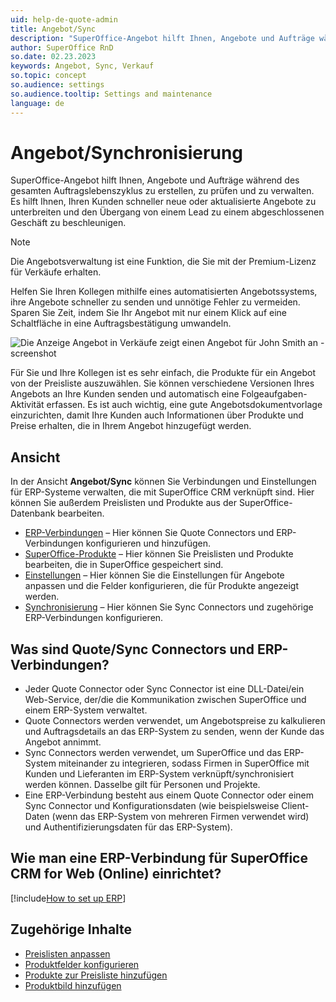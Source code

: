 ```yaml
---
uid: help-de-quote-admin
title: Angebot/Sync
description: "SuperOffice-Angebot hilft Ihnen, Angebote und Aufträge während des gesamten Auftragslebenszyklus zu erstellen, zu prüfen und zu verwalten."
author: SuperOffice RnD
so.date: 02.23.2023
keywords: Angebot, Sync, Verkauf
so.topic: concept
so.audience: settings
so.audience.tooltip: Settings and maintenance
language: de
---
```


# Angebot/Synchronisierung

SuperOffice-Angebot hilft Ihnen, Angebote und Aufträge während des gesamten Auftragslebenszyklus zu erstellen, zu prüfen und zu verwalten. Es hilft Ihnen, Ihren Kunden schneller neue oder aktualisierte Angebote zu unterbreiten und den Übergang von einem Lead zu einem abgeschlossenen Geschäft zu beschleunigen.

> [!NOTE]
> Die Angebotsverwaltung ist eine Funktion, die Sie mit der Premium-Lizenz für Verkäufe erhalten.

Helfen Sie Ihren Kollegen mithilfe eines automatisierten Angebotssystems, ihre Angebote schneller zu senden und unnötige Fehler zu vermeiden. Sparen Sie Zeit, indem Sie Ihr Angebot mit nur einem Klick auf eine Schaltfläche in eine Auftragsbestätigung umwandeln.

![Die Anzeige Angebot in Verkäufe zeigt einen Angebot für John Smith an -screenshot][img1]

Für Sie und Ihre Kollegen ist es sehr einfach, die Produkte für ein Angebot von der Preisliste auszuwählen. Sie können verschiedene Versionen Ihres Angebots an Ihre Kunden senden und automatisch eine Folgeaufgaben-Aktivität erfassen. Es ist auch wichtig, eine gute Angebotsdokumentvorlage einzurichten, damit Ihre Kunden auch Informationen über Produkte und Preise erhalten, die in Ihrem Angebot hinzugefügt werden.

## Ansicht

In der Ansicht **Angebot/Sync** können Sie Verbindungen und Einstellungen für ERP-Systeme verwalten, die mit SuperOffice CRM verknüpft sind. Hier können Sie außerdem Preislisten und Produkte aus der SuperOffice-Datenbank bearbeiten.

* [ERP-Verbindungen][1] – Hier können Sie Quote Connectors und ERP-Verbindungen konfigurieren und hinzufügen.
* [SuperOffice-Produkte][2] – Hier können Sie Preislisten und Produkte bearbeiten, die in SuperOffice gespeichert sind.
* [Einstellungen][3] – Hier können Sie die Einstellungen für Angebote anpassen und die Felder konfigurieren, die für Produkte angezeigt werden.
* [Synchronisierung][4] – Hier können Sie Sync Connectors und zugehörige ERP-Verbindungen konfigurieren.

## Was sind Quote/Sync Connectors und ERP-Verbindungen?

* Jeder Quote Connector oder Sync Connector ist eine DLL-Datei/ein Web-Service, der/die die Kommunikation zwischen SuperOffice und einem ERP-System verwaltet.
* Quote Connectors werden verwendet, um Angebotspreise zu kalkulieren und Auftragsdetails an das ERP-System zu senden, wenn der Kunde das Angebot annimmt.
* Sync Connectors werden verwendet, um SuperOffice und das ERP-System miteinander zu integrieren, sodass Firmen in SuperOffice mit Kunden und Lieferanten im ERP-System verknüpft/synchronisiert werden können. Dasselbe gilt für Personen und Projekte.
* Eine ERP-Verbindung besteht aus einem Quote Connector oder einem Sync Connector und Konfigurationsdaten (wie beispielsweise Client-Daten (wenn das ERP-System von mehreren Firmen verwendet wird) und Authentifizierungsdaten für das ERP-System).

## Wie man eine ERP-Verbindung für SuperOffice CRM for Web (Online) einrichtet?

[!include[How to set up ERP](includes/set-up-erp.md)]

## Zugehörige Inhalte

* [Preislisten anpassen][5]
* [Produktfelder konfigurieren][6]
* [Produkte zur Preisliste hinzufügen][7]
* [Produktbild hinzufügen][8]

<!-- Referenced links -->
[1]: quotesync-tab-erp-connections.md
[2]: product/index.md
[3]: product/configure.md
[4]: sync/index.md
[5]: product/add-price-list.md
[6]: product/configure.md
[7]: product/add-product-to-price-list.md
[8]: product/select-product-image.md

<!-- Referenced images -->
[img1]: media/quote-management.png
